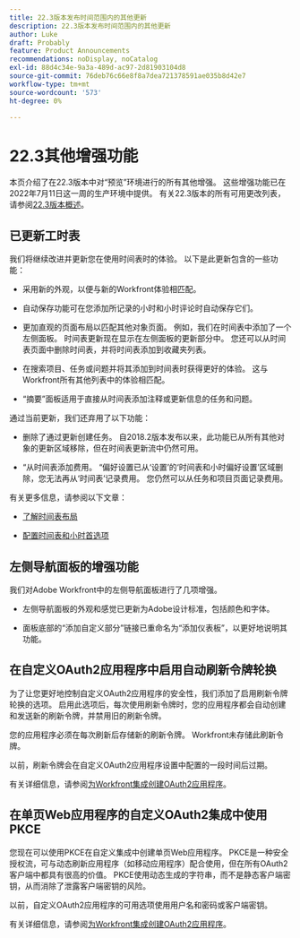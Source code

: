 ```yaml
---
title: 22.3版本发布时间范围内的其他更新
description: 22.3版本发布时间范围内的其他更新
author: Luke
draft: Probably
feature: Product Announcements
recommendations: noDisplay, noCatalog
exl-id: 88d4c34e-9a3a-489d-ac97-2d81903104d8
source-git-commit: 76deb76c66e8f8a7dea721378591ae035b8d42e7
workflow-type: tm+mt
source-wordcount: '573'
ht-degree: 0%

---
```


# 22.3其他增强功能

本页介绍了在22.3版本中对“预览”环境进行的所有其他增强。 这些增强功能已在2022年7月11日这一周的生产环境中提供。 有关22.3版本的所有可用更改列表，请参阅[22.3版本概述](../../../product-announcements/product-releases/22.3-release-activity/22-3-release-overview.md)。

## 已更新工时表

我们将继续改进并更新您在使用时间表时的体验。 以下是此更新包含的一些功能：

* 采用新的外观，以便与新的Workfront体验相匹配。

* 自动保存功能可在您添加所记录的小时和小时评论时自动保存它们。

* 更加直观的页面布局以匹配其他对象页面。 例如，我们在时间表中添加了一个左侧面板。 时间表更新现在显示在左侧面板的更新部分中。 您还可以从时间表页面中删除时间表，并将时间表添加到收藏夹列表。

* 在搜索项目、任务或问题并将其添加到时间表时获得更好的体验。 这与Workfront所有其他列表中的体验相匹配。

* “摘要”面板适用于直接从时间表添加注释或更新信息的任务和问题。


通过当前更新，我们还弃用了以下功能：

* 删除了通过更新创建任务。 自2018.2版本发布以来，此功能已从所有其他对象的更新区域移除，但在时间表更新流中仍然可用。

* “从时间表添加费用。 “偏好设置已从‘设置’的‘时间表和小时偏好设置’区域删除，您无法再从‘时间表’记录费用。 您仍然可以从任务和项目页面记录费用。


有关更多信息，请参阅以下文章：

* [了解时间表布局](/help/quicksilver/timesheets/timesheets/timesheet-layout.md)

* [配置时间表和小时首选项](/help/quicksilver/administration-and-setup/set-up-workfront/configure-timesheets-schedules/timesheet-and-hour-preferences.md)


## 左侧导航面板的增强功能

我们对Adobe Workfront中的左侧导航面板进行了几项增强。

* 左侧导航面板的外观和感觉已更新为Adobe设计标准，包括颜色和字体。

* 面板底部的“添加自定义部分”链接已重命名为“添加仪表板”，以更好地说明其功能。

## 在自定义OAuth2应用程序中启用自动刷新令牌轮换

为了让您更好地控制自定义OAuth2应用程序的安全性，我们添加了启用刷新令牌轮换的选项。 启用此选项后，每次使用刷新令牌时，您的应用程序都会自动创建和发送新的刷新令牌，并禁用旧的刷新令牌。

您的应用程序必须在每次刷新后存储新的刷新令牌。 Workfront未存储此刷新令牌。

以前，刷新令牌会在自定义OAuth2应用程序设置中配置的一段时间后过期。

有关详细信息，请参阅[为Workfront集成创建OAuth2应用程序](/help/quicksilver/administration-and-setup/configure-integrations/create-oauth-application.md)。

## 在单页Web应用程序的自定义OAuth2集成中使用PKCE

您现在可以使用PKCE在自定义集成中创建单页Web应用程序。 PKCE是一种安全授权流，可与动态刷新应用程序（如移动应用程序）配合使用，但在所有OAuth2客户端中都具有很高的价值。 PKCE使用动态生成的字符串，而不是静态客户端密钥，从而消除了泄露客户端密钥的风险。

以前，自定义OAuth2应用程序的可用选项使用用户名和密码或客户端密钥。

有关详细信息，请参阅[为Workfront集成创建OAuth2应用程序](/help/quicksilver/administration-and-setup/configure-integrations/create-oauth-application.md)。
